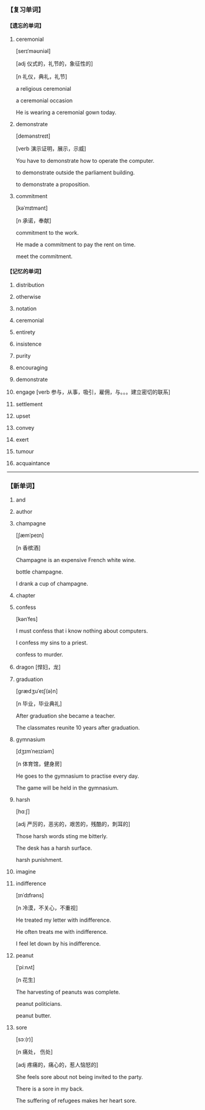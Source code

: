 ### 【复习单词】



#### 【遗忘的单词】

1. ceremonial

   [serɪˈməʊniəl]

   [adj 仪式的，礼节的，象征性的]

   [n 礼仪，典礼，礼节]

   a religious ceremonial

   a ceremonial occasion

   He is wearing a ceremonial gown today.

2. demonstrate

   [demənstreɪt]

   [verb 演示证明，展示，示威]

   You have to demonstrate how to operate the computer.

   to demonstrate outside the parliament building.

   to demonstrate a proposition.

3. commitment

   [kəˈmɪtmənt]

   [n 承诺，奉献]

   commitment to the work.

   He made a commitment to pay the rent on time.

   meet the commitment.



#### 【记忆的单词】

1. distribution

2. otherwise

3. notation

4. ceremonial

5. entirety

6. insistence

7. purity

8. encouraging

9. demonstrate

10. engage [verb 参与，从事，吸引，雇佣，与。。。建立密切的联系]

11. settlement

12. upset

13. convey

14. exert

15. tumour

16. acquaintance

    

------



### 【新单词】

1. and

2. author

3. champagne

   [ʃæmˈpeɪn]

   [n 香槟酒]

   Champagne is an expensive French white wine.

   bottle champagne.

   I drank a cup of champagne.

4. chapter

5. confess

   [kənˈfes]

   I must confess that i know nothing about computers.

   I confess my sins to a priest.

   confess to murder.

6. dragon [悍妇，龙]

7. graduation

   [ɡrædʒuˈeɪʃ(ə)n]

   [n 毕业，毕业典礼]

   After graduation she became a teacher.

   The classmates reunite 10 years after graduation.

8. gymnasium

   [dʒɪmˈneɪziəm]

   [n 体育馆，健身房]

   He goes to the gymnasium to practise every day.

   The game will be held in the gymnasium.

9. harsh

   [hɑːʃ]

   [adj 严厉的，恶劣的，艰苦的，残酷的，刺耳的]

   Those harsh words sting me bitterly.

   The desk has a harsh surface.

   harsh punishment.

10. imagine

11. indifference

    [ɪnˈdɪfrəns]

    [n 冷漠，不关心，不重视]

    He treated my letter with indifference.

    He often treats me with indifference.

    I feel let down by his indifference.

12. peanut

    [ˈpiːnʌt]

    [n 花生]

    The harvesting of peanuts was complete.

    peanut politicians.

    peanut butter.

13. sore

    [sɔː(r)]

    [n 痛处， 伤处]

    [adj 疼痛的，痛心的，惹人恼怒的]

    She feels sore about not being invited to the party.

    There is a sore in my back.

    The suffering of refugees makes her heart sore.